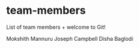 # team-members
List of team members + welcome to Git!

Mokshith Mannuru 
Joseph Campbell
Disha Baglodi
